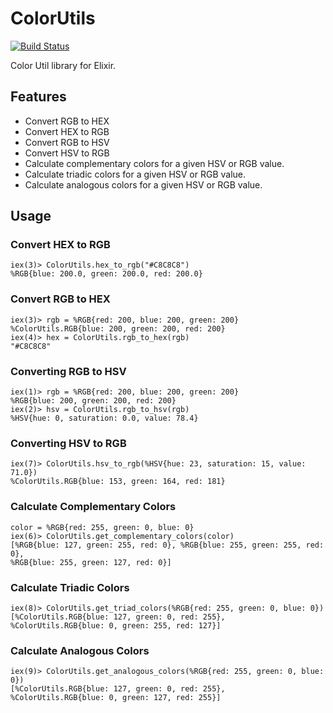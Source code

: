 ColorUtils
==========

[![Build Status](https://travis-ci.org/barakyo/color_utils.svg?branch=master)](https://travis-ci.org/barakyo/color_utils)

Color Util library for Elixir.

## Features ##
* Convert RGB to HEX
* Convert HEX to RGB
* Convert RGB to HSV
* Convert HSV to RGB
* Calculate complementary colors for a given HSV or RGB value.
* Calculate triadic colors for a given HSV or RGB value.
* Calculate analogous colors for a given HSV or RGB value.


## Usage ##

### Convert HEX to RGB ###

    iex(3)> ColorUtils.hex_to_rgb("#C8C8C8")
    %RGB{blue: 200.0, green: 200.0, red: 200.0}

### Convert RGB to HEX ###

    iex(3)> rgb = %RGB{red: 200, blue: 200, green: 200}
    %ColorUtils.RGB{blue: 200, green: 200, red: 200}
    iex(4)> hex = ColorUtils.rgb_to_hex(rgb)
    "#C8C8C8"

### Converting RGB to HSV ###

    iex(1)> rgb = %RGB{red: 200, blue: 200, green: 200}
    %RGB{blue: 200, green: 200, red: 200}
    iex(2)> hsv = ColorUtils.rgb_to_hsv(rgb)
    %HSV{hue: 0, saturation: 0.0, value: 78.4}

### Converting HSV to RGB ###

    iex(7)> ColorUtils.hsv_to_rgb(%HSV{hue: 23, saturation: 15, value: 71.0})
    %ColorUtils.RGB{blue: 153, green: 164, red: 181}

### Calculate Complementary Colors ###

    color = %RGB{red: 255, green: 0, blue: 0}
    iex(6)> ColorUtils.get_complementary_colors(color)
    [%RGB{blue: 127, green: 255, red: 0}, %RGB{blue: 255, green: 255, red: 0},
    %RGB{blue: 255, green: 127, red: 0}]

### Calculate Triadic Colors ###

    iex(8)> ColorUtils.get_triad_colors(%RGB{red: 255, green: 0, blue: 0})
    [%ColorUtils.RGB{blue: 127, green: 0, red: 255},
    %ColorUtils.RGB{blue: 0, green: 255, red: 127}]

### Calculate Analogous Colors ###

    iex(9)> ColorUtils.get_analogous_colors(%RGB{red: 255, green: 0, blue: 0})
    [%ColorUtils.RGB{blue: 127, green: 0, red: 255},
    %ColorUtils.RGB{blue: 0, green: 127, red: 255}]
